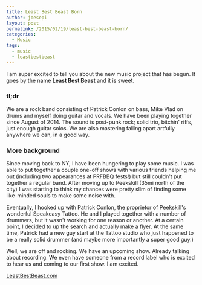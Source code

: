 ```yaml
---
title: Least Best Beast Born
author: joesepi
layout: post
permalink: /2015/02/19/least-best-beast-born/
categories:
  - Music
tags:
  - music
  - leastbestbeast
---
```


I am super excited to tell you about the new music project that has begun. It goes by the name **Least Best Beast** and it is sweet.

### tl;dr

We are a rock band consisting of Patrick Conlon on bass, Mike Vlad on drums and myself doing guitar and vocals. We have been playing together since August of 2014. The sound is post-punk rock; solid trio, bitchin' riffs, just enough guitar solos. We are also mastering falling apart artfully anywhere we can, in a good way.

### More background

Since moving back to NY, I have been hungering to play some music. I was able to put together a couple one-off shows with various friends helping me out (including two appearances at PRFBBQ fests!) but still couldn't put together a regular band. After moving up to Peekskill (35mi north of the city) I was starting to think my chances were pretty slim of finding some like-minded souls to make some noise with.

Eventually, I hooked up with Patrick Conlon, the proprietor of Peekskill's wonderful Speakeasy Tattoo. He and I played together with a number of drummers, but it wasn't working for one reason or another. At a certain point, I decided to up the search and actually make a [flyer](http://leastbestbeast.com/drummer). At the same time, Patrick had a new guy start at the Tattoo studio who just happened to be a really solid drummer (and maybe more importantly a super good guy.)

Well, we are off and rocking. We have an upcoming show. Already talking about recording. We even have someone from a record label who is excited to hear us and coming to our first show. I am excited.

[LeastBestBeast.com](http://leastbestbeast.com)







